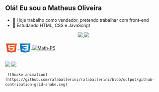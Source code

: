 ## Olá! Eu sou o Matheus Oliveira

- 🔭 Hoje trabalho como vendedor, pretendo trabalhar com front-end
- 🌱 Estudando HTML, CSS e JavaScript

<div align="center">
  <a href="https://github.com/lMatheuslOliveiral">
  <img height="180em" src="https://github-readme-stats.vercel.app/api?username=lMatheuslOliveiral&show_icons=true&theme=dracula&include_all_commits=true&count_private=true"/>
  <img height="180em" src="https://github-readme-stats.vercel.app/api/top-langs/?username=lMatheuslOliveiral&layout=compact&langs_count=7&theme=dracula"/>
</div>
<!-- Imagens dos programas-->
  <div style="display: inline_block"><br>
  <img align="center" alt="Math-HTML" height="30" width="40" src="https://raw.githubusercontent.com/devicons/devicon/master/icons/html5/html5-original.svg">
  <img align="center" alt="Math-CSS" height="30" width="40" src="https://raw.githubusercontent.com/devicons/devicon/master/icons/css3/css3-original.svg">
  <img align="center" alt="Math-PS" height="30" width="40" src="https://cdn.jsdelivr.net/gh/devicons/devicon/icons/photoshop/photoshop-plain.svg">
</div>
  
  ##
  
  <div>
  <a href="https://www.instagram.com/matheuzob/" target="_blank"><img src="https://img.shields.io/badge/-Instagram-%23E4405F?style=for-the-badge&logo=instagram&logoColor=white" target="_blank"></a>
  <a href = "mailto:matheuzoliveirabatista@gmail.com" target="_blank"><img src="https://img.shields.io/badge/-Gmail-%23333?style=for-the-badge&logo=gmail&logoColor=white" target="_blank"></a>
  
     ![Snake animation](https://github.com/rafaballerini/rafaballerini/blob/output/github-contribution-grid-snake.svg)
  
  </div>
  

